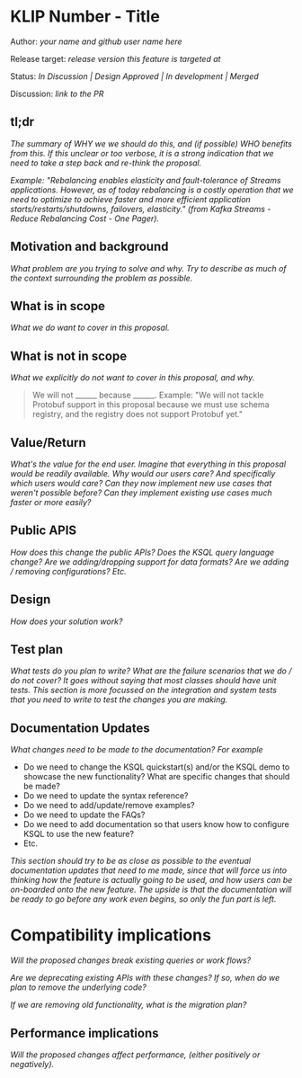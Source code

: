# KLIP Number - Title

Author: _your name and github user name here_

Release target: _release version this feature is targeted at_

Status: _In Discussion | Design Approved | In development | Merged_

Discussion: _link to the PR_

## tl;dr

_The summary of WHY we we should do this, and (if possible) WHO benefits from this.  If this unclear or too verbose, it is a strong indication that we need to take a step back and re-think the proposal._

_Example: "Rebalancing enables elasticity and fault-tolerance of Streams applications. However, as of today rebalancing is a costly operation that we need to optimize to achieve faster and more efficient application starts/restarts/shutdowns, failovers, elasticity." (from Kafka Streams - Reduce Rebalancing Cost - One Pager)._

## Motivation and background

_What problem are you trying to solve and why. Try to describe as much of the context surrounding the problem as possible._

## What is in scope

_What we do want to cover in this proposal._

## What is not in scope

_What we explicitly do not want to cover in this proposal, and why._

> We will not ______ because ______.  Example: "We will not tackle Protobuf support in this proposal because we must use schema registry, and the registry does not support Protobuf yet."

## Value/Return

_What's the value for the end user. Imagine that everything in this proposal would be readily available.  Why would our users care?  And specifically which users would care?  Can they now implement new use cases that weren't possible before?   Can they implement existing use cases much faster or more easily?_

## Public APIS

_How does this change the public APIs? Does the KSQL query language change? Are we adding/dropping support for data formats? Are we adding / removing configurations? Etc._

## Design

_How does your solution work?_

## Test plan

_What tests do you plan to write?  What are the failure scenarios that we do / do not cover? It goes without saying that most classes should have unit tests. This section is more focussed on the integration and system tests that you need to write to test the changes you are making._

## Documentation Updates

_What changes need to be made to the documentation? For example_

* Do we need to change the KSQL quickstart(s) and/or the KSQL demo to showcase the new functionality? What are specific changes that should be made?
* Do we need to update the syntax reference?
* Do we need to add/update/remove examples?
* Do we need to update the FAQs?
* Do we need to add documentation so that users know how to configure KSQL to use the new feature? 
* Etc.

_This section should try to be as close as possible to the eventual documentation updates that need to me made, since that will force us into thinking how the feature is actually going to be used, and how users can be on-boarded onto the new feature. The upside is that the documentation will be ready to go before any work even begins, so only the fun part is left._

# Compatibility implications

_Will the proposed changes break existing queries or work flows?_

_Are we deprecating existing APIs with these changes? If so, when do we plan to remove the underlying code?_

_If we are removing old functionality, what is the migration plan?_

## Performance implications

_Will the proposed changes affect performance, (either positively or negatively)._
